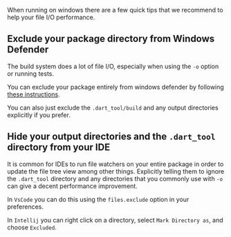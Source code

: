 When running on windows there are a few quick tips that we recommend to help
your file I/O performance.

## Exclude your package directory from Windows Defender

The build system does a lot of file I/O, especially when using the `-o` option
or running tests.

You can exclude your package entirely from windows defender by following
[these instructions](https://support.microsoft.com/en-us/help/4028485/windows-10-add-an-exclusion-to-windows-defender-antivirus).

You can also just exclude the `.dart_tool/build` and any output directories
explicitly if you prefer.

## Hide your output directories and the `.dart_tool` directory from your IDE

It is common for IDEs to run file watchers on your entire package in order to
update the file tree view among other things. Explicitly telling them to ignore
the `.dart_tool` directory and any directories that you commonly use with `-o`
can give a decent performance improvement.

In `VsCode` you can do this using the `files.exclude` option in your
preferences.

In `Intellij` you can right click on a directory, select `Mark Directory as`,
and choose `Excluded`.
